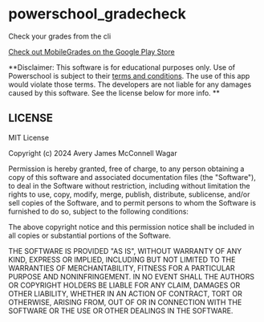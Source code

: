 # powerschool_gradecheck
Check your grades from the cli

[Check out MobileGrades on the Google Play Store](https://play.google.com/store/apps/details?id=com.mobilegrades)

**Disclaimer: This software is for educational purposes only. Use of Powerschool is subject to their [terms and conditions](https://www.powerschool.com/terms/). The use of this app would violate those terms. The developers are not liable for any damages caused by this software. See the license below for more info. **

## LICENSE

MIT License

Copyright (c) 2024 Avery James McConnell Wagar

Permission is hereby granted, free of charge, to any person obtaining a copy
of this software and associated documentation files (the "Software"), to deal
in the Software without restriction, including without limitation the rights
to use, copy, modify, merge, publish, distribute, sublicense, and/or sell
copies of the Software, and to permit persons to whom the Software is
furnished to do so, subject to the following conditions:

The above copyright notice and this permission notice shall be included in all
copies or substantial portions of the Software.

THE SOFTWARE IS PROVIDED "AS IS", WITHOUT WARRANTY OF ANY KIND, EXPRESS OR
IMPLIED, INCLUDING BUT NOT LIMITED TO THE WARRANTIES OF MERCHANTABILITY,
FITNESS FOR A PARTICULAR PURPOSE AND NONINFRINGEMENT. IN NO EVENT SHALL THE
AUTHORS OR COPYRIGHT HOLDERS BE LIABLE FOR ANY CLAIM, DAMAGES OR OTHER
LIABILITY, WHETHER IN AN ACTION OF CONTRACT, TORT OR OTHERWISE, ARISING FROM,
OUT OF OR IN CONNECTION WITH THE SOFTWARE OR THE USE OR OTHER DEALINGS IN THE
SOFTWARE.

